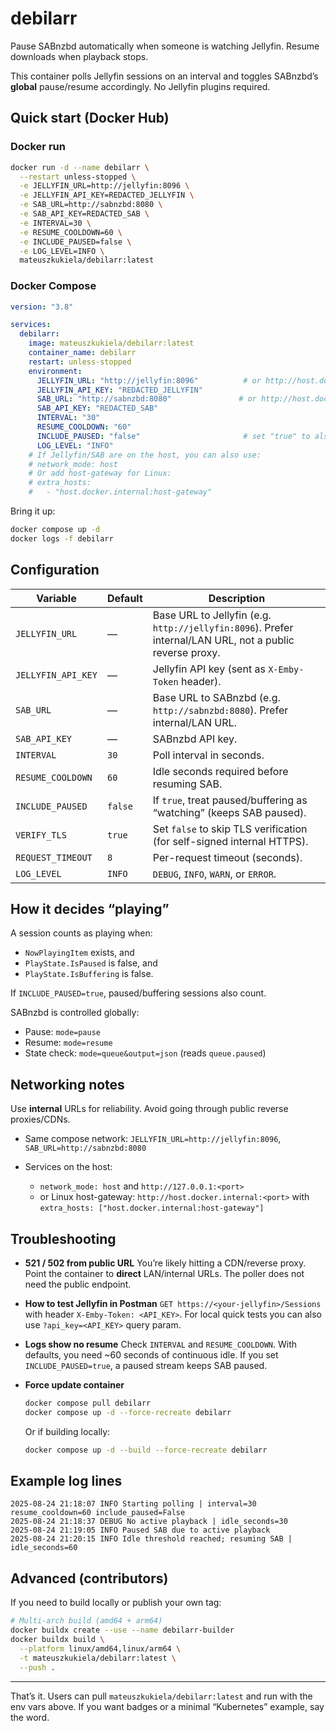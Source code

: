 # debilarr

Pause SABnzbd automatically when someone is watching Jellyfin.
Resume downloads when playback stops.

This container polls Jellyfin sessions on an interval and toggles SABnzbd’s **global** pause/resume accordingly. No Jellyfin plugins required.

## Quick start (Docker Hub)

### Docker run

```bash
docker run -d --name debilarr \
  --restart unless-stopped \
  -e JELLYFIN_URL=http://jellyfin:8096 \
  -e JELLYFIN_API_KEY=REDACTED_JELLYFIN \
  -e SAB_URL=http://sabnzbd:8080 \
  -e SAB_API_KEY=REDACTED_SAB \
  -e INTERVAL=30 \
  -e RESUME_COOLDOWN=60 \
  -e INCLUDE_PAUSED=false \
  -e LOG_LEVEL=INFO \
  mateuszkukiela/debilarr:latest
```

### Docker Compose

```yaml
version: "3.8"

services:
  debilarr:
    image: mateuszkukiela/debilarr:latest
    container_name: debilarr
    restart: unless-stopped
    environment:
      JELLYFIN_URL: "http://jellyfin:8096"          # or http://host.docker.internal:8096
      JELLYFIN_API_KEY: "REDACTED_JELLYFIN"
      SAB_URL: "http://sabnzbd:8080"               # or http://host.docker.internal:8080
      SAB_API_KEY: "REDACTED_SAB"
      INTERVAL: "30"
      RESUME_COOLDOWN: "60"
      INCLUDE_PAUSED: "false"                       # set "true" to also pause when paused/buffering
      LOG_LEVEL: "INFO"
    # If Jellyfin/SAB are on the host, you can also use:
    # network_mode: host
    # Or add host-gateway for Linux:
    # extra_hosts:
    #   - "host.docker.internal:host-gateway"
```

Bring it up:

```bash
docker compose up -d
docker logs -f debilarr
```

## Configuration

| Variable           | Default | Description                                                                                              |
| ------------------ | ------- | -------------------------------------------------------------------------------------------------------- |
| `JELLYFIN_URL`     | —       | Base URL to Jellyfin (e.g. `http://jellyfin:8096`). Prefer internal/LAN URL, not a public reverse proxy. |
| `JELLYFIN_API_KEY` | —       | Jellyfin API key (sent as `X-Emby-Token` header).                                                        |
| `SAB_URL`          | —       | Base URL to SABnzbd (e.g. `http://sabnzbd:8080`). Prefer internal/LAN URL.                               |
| `SAB_API_KEY`      | —       | SABnzbd API key.                                                                                         |
| `INTERVAL`         | `30`    | Poll interval in seconds.                                                                                |
| `RESUME_COOLDOWN`  | `60`    | Idle seconds required before resuming SAB.                                                               |
| `INCLUDE_PAUSED`   | `false` | If `true`, treat paused/buffering as “watching” (keeps SAB paused).                                      |
| `VERIFY_TLS`       | `true`  | Set `false` to skip TLS verification (for self-signed internal HTTPS).                                   |
| `REQUEST_TIMEOUT`  | `8`     | Per-request timeout (seconds).                                                                           |
| `LOG_LEVEL`        | `INFO`  | `DEBUG`, `INFO`, `WARN`, or `ERROR`.                                                                     |

## How it decides “playing”

A session counts as playing when:

* `NowPlayingItem` exists, and
* `PlayState.IsPaused` is false, and
* `PlayState.IsBuffering` is false.

If `INCLUDE_PAUSED=true`, paused/buffering sessions also count.

SABnzbd is controlled globally:

* Pause: `mode=pause`
* Resume: `mode=resume`
* State check: `mode=queue&output=json` (reads `queue.paused`)

## Networking notes

Use **internal** URLs for reliability. Avoid going through public reverse proxies/CDNs.

* Same compose network: `JELLYFIN_URL=http://jellyfin:8096`, `SAB_URL=http://sabnzbd:8080`
* Services on the host:

  * `network_mode: host` and `http://127.0.0.1:<port>`
  * or Linux host-gateway: `http://host.docker.internal:<port>` with `extra_hosts: ["host.docker.internal:host-gateway"]`

## Troubleshooting

* **521 / 502 from public URL**
  You’re likely hitting a CDN/reverse proxy. Point the container to **direct** LAN/internal URLs. The poller does not need the public endpoint.

* **How to test Jellyfin in Postman**
  `GET https://<your-jellyfin>/Sessions` with header `X-Emby-Token: <API_KEY>`.
  For local quick tests you can also use `?api_key=<API_KEY>` query param.

* **Logs show no resume**
  Check `INTERVAL` and `RESUME_COOLDOWN`. With defaults, you need \~60 seconds of continuous idle. If you set `INCLUDE_PAUSED=true`, a paused stream keeps SAB paused.

* **Force update container**

  ```bash
  docker compose pull debilarr
  docker compose up -d --force-recreate debilarr
  ```

  Or if building locally:

  ```bash
  docker compose up -d --build --force-recreate debilarr
  ```

## Example log lines

```
2025-08-24 21:18:07 INFO Starting polling | interval=30 resume_cooldown=60 include_paused=False
2025-08-24 21:18:37 DEBUG No active playback | idle_seconds=30
2025-08-24 21:19:05 INFO Paused SAB due to active playback
2025-08-24 21:20:15 INFO Idle threshold reached; resuming SAB | idle_seconds=60
```

## Advanced (contributors)

If you need to build locally or publish your own tag:

```bash
# Multi-arch build (amd64 + arm64)
docker buildx create --use --name debilarr-builder
docker buildx build \
  --platform linux/amd64,linux/arm64 \
  -t mateuszkukiela/debilarr:latest \
  --push .
```

---

That’s it. Users can pull `mateuszkukiela/debilarr:latest` and run with the env vars above. If you want badges or a minimal “Kubernetes” example, say the word.
